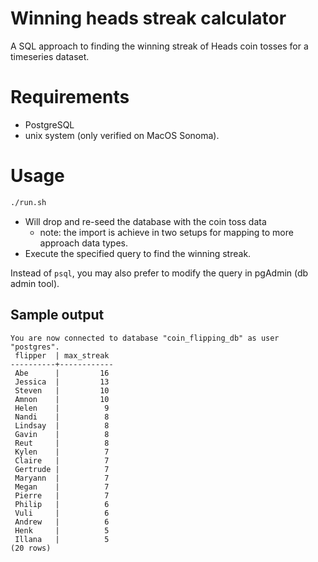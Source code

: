 # Winning heads streak calculator

A SQL approach to finding the winning streak of Heads coin tosses for a timeseries dataset.

# Requirements
- PostgreSQL
- unix system (only verified on MacOS Sonoma).

# Usage

```bash
./run.sh
```

- Will drop and re-seed the database with the coin toss data
  - note: the import is achieve in two setups for mapping to more approach data types.
- Execute the specified query to find the winning streak.

Instead of `psql`, you may also prefer to modify the query in pgAdmin (db admin tool).

## Sample output

```
You are now connected to database "coin_flipping_db" as user "postgres".
 flipper  | max_streak 
----------+------------
 Abe      |         16
 Jessica  |         13
 Steven   |         10
 Amnon    |         10
 Helen    |          9
 Nandi    |          8
 Lindsay  |          8
 Gavin    |          8
 Reut     |          8
 Kylen    |          7
 Claire   |          7
 Gertrude |          7
 Maryann  |          7
 Megan    |          7
 Pierre   |          7
 Philip   |          6
 Vuli     |          6
 Andrew   |          6
 Henk     |          5
 Illana   |          5
(20 rows)
```
